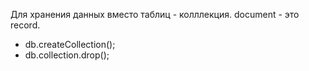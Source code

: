 Для хранения данных вместо таблиц - колллекция.
document - это record.

 - db.createCollection();
 - db.collection.drop();
